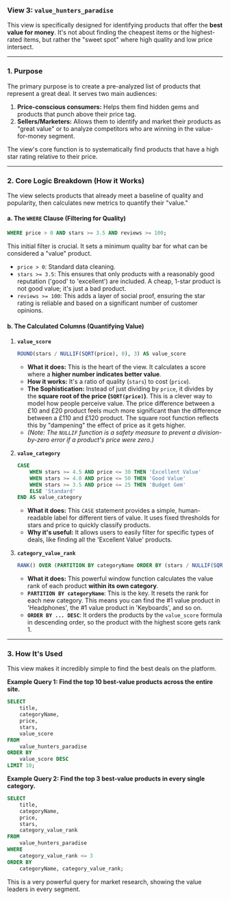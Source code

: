 ### View 3: `value_hunters_paradise`

This view is specifically designed for identifying products that offer the **best value for money**. It's not about finding the cheapest items or the highest-rated items, but rather the "sweet spot" where high quality and low price intersect.

---

### 1. Purpose

The primary purpose is to create a pre-analyzed list of products that represent a great deal. It serves two main audiences:
1.  **Price-conscious consumers:** Helps them find hidden gems and products that punch above their price tag.
2.  **Sellers/Marketers:** Allows them to identify and market their products as "great value" or to analyze competitors who are winning in the value-for-money segment.

The view's core function is to systematically find products that have a high star rating relative to their price.

---

### 2. Core Logic Breakdown (How it Works)

The view selects products that already meet a baseline of quality and popularity, then calculates new metrics to quantify their "value."

#### a. The `WHERE` Clause (Filtering for Quality)

```sql
WHERE price > 0 AND stars >= 3.5 AND reviews >= 100;
```
This initial filter is crucial. It sets a minimum quality bar for what can be considered a "value" product.
*   `price > 0`: Standard data cleaning.
*   `stars >= 3.5`: This ensures that only products with a reasonably good reputation ('good' to 'excellent') are included. A cheap, 1-star product is not good value; it's just a bad product.
*   `reviews >= 100`: This adds a layer of social proof, ensuring the star rating is reliable and based on a significant number of customer opinions.

#### b. The Calculated Columns (Quantifying Value)

1.  **`value_score`**
    ```sql
    ROUND(stars / NULLIF(SQRT(price), 0), 3) AS value_score
    ```
    *   **What it does:** This is the heart of the view. It calculates a score where a **higher number indicates better value**.
    *   **How it works:** It's a ratio of quality (`stars`) to cost (`price`).
    *   **The Sophistication:** Instead of just dividing by `price`, it divides by the **square root of the price (`SQRT(price)`)**. This is a clever way to model how people perceive value. The price difference between a £10 and £20 product feels much more significant than the difference between a £110 and £120 product. The square root function reflects this by "dampening" the effect of price as it gets higher.
    *   *(Note: The `NULLIF` function is a safety measure to prevent a division-by-zero error if a product's price were zero.)*

2.  **`value_category`**
    ```sql
    CASE
        WHEN stars >= 4.5 AND price <= 30 THEN 'Excellent Value'
        WHEN stars >= 4.0 AND price <= 50 THEN 'Good Value'
        WHEN stars >= 3.5 AND price <= 25 THEN 'Budget Gem'
        ELSE 'Standard'
    END AS value_category
    ```
    *   **What it does:** This `CASE` statement provides a simple, human-readable label for different tiers of value. It uses fixed thresholds for stars and price to quickly classify products.
    *   **Why it's useful:** It allows users to easily filter for specific types of deals, like finding all the 'Excellent Value' products.

3.  **`category_value_rank`**
    ```sql
    RANK() OVER (PARTITION BY categoryName ORDER BY (stars / NULLIF(SQRT(price), 0)) DESC) AS category_value_rank
    ```
    *   **What it does:** This powerful window function calculates the value rank of each product **within its own category**.
    *   **`PARTITION BY categoryName`**: This is the key. It resets the rank for each new category. This means you can find the #1 value product in 'Headphones', the #1 value product in 'Keyboards', and so on.
    *   **`ORDER BY ... DESC`**: It orders the products by the `value_score` formula in descending order, so the product with the highest score gets rank 1.

---

### 3. How It's Used

This view makes it incredibly simple to find the best deals on the platform.

**Example Query 1: Find the top 10 best-value products across the entire site.**
```sql
SELECT
    title,
    categoryName,
    price,
    stars,
    value_score
FROM
    value_hunters_paradise
ORDER BY
    value_score DESC
LIMIT 10;
```

**Example Query 2: Find the top 3 best-value products in every single category.**
```sql
SELECT
    title,
    categoryName,
    price,
    stars,
    category_value_rank
FROM
    value_hunters_paradise
WHERE
    category_value_rank <= 3
ORDER BY
    categoryName, category_value_rank;
```
This is a very powerful query for market research, showing the value leaders in every segment.
